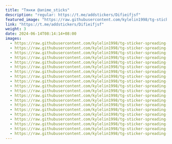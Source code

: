 ```yaml
---
title: "Тянки @anime_sticks"
description: "regular: https://t.me/addstickers/Difieifjsf"
featured_image: "https://raw.githubusercontent.com/kylelin1998/tg-sticker-spreading-worldwide-images/main/img/e50661d6-f623-4258-a49b-6ff7e5e35adc.jpg"
link: "https://t.me/addstickers/Difieifjsf"
weight: 3
date: 2024-06-14T08:14:14+08:00
images:
  - https://raw.githubusercontent.com/kylelin1998/tg-sticker-spreading-worldwide-images/main/img/e50661d6-f623-4258-a49b-6ff7e5e35adc.jpg
  - https://raw.githubusercontent.com/kylelin1998/tg-sticker-spreading-worldwide-images/main/img/1e66ad94-ef9b-4c31-a656-0139b6bd3503.jpg
  - https://raw.githubusercontent.com/kylelin1998/tg-sticker-spreading-worldwide-images/main/img/560d7dfe-0c6c-42b4-9b63-1b6b31c0c1cb.jpg
  - https://raw.githubusercontent.com/kylelin1998/tg-sticker-spreading-worldwide-images/main/img/bf2bfb00-185a-4744-9159-83a1034d6827.jpg
  - https://raw.githubusercontent.com/kylelin1998/tg-sticker-spreading-worldwide-images/main/img/0847c955-8da0-4b05-ac5c-57b625efd751.jpg
  - https://raw.githubusercontent.com/kylelin1998/tg-sticker-spreading-worldwide-images/main/img/fa0c0ee4-9e70-4f6f-a2ab-dccd86d113f5.jpg
  - https://raw.githubusercontent.com/kylelin1998/tg-sticker-spreading-worldwide-images/main/img/5d9b81a9-b618-40c4-9481-2a5df7a7a999.jpg
  - https://raw.githubusercontent.com/kylelin1998/tg-sticker-spreading-worldwide-images/main/img/76731f4f-6ca6-4f55-a7a1-ea5aec11a9f6.jpg
  - https://raw.githubusercontent.com/kylelin1998/tg-sticker-spreading-worldwide-images/main/img/a0759319-6163-4a4d-8684-fe1380400b9c.jpg
  - https://raw.githubusercontent.com/kylelin1998/tg-sticker-spreading-worldwide-images/main/img/19bb1ba3-27f5-42b2-8d1f-1374b7abb4a2.jpg
  - https://raw.githubusercontent.com/kylelin1998/tg-sticker-spreading-worldwide-images/main/img/c26de32c-e174-435b-ae56-621c5042c779.jpg
  - https://raw.githubusercontent.com/kylelin1998/tg-sticker-spreading-worldwide-images/main/img/b33aedab-2c71-4834-9cb2-bf93435f434c.jpg
  - https://raw.githubusercontent.com/kylelin1998/tg-sticker-spreading-worldwide-images/main/img/7d9d4f1b-44d0-461a-a519-008a16f6f39f.jpg
  - https://raw.githubusercontent.com/kylelin1998/tg-sticker-spreading-worldwide-images/main/img/0eeab1d4-2cef-464b-902c-c7c2f9f6085b.jpg
  - https://raw.githubusercontent.com/kylelin1998/tg-sticker-spreading-worldwide-images/main/img/6162a5f4-c069-4518-97ac-837fcabb2d65.jpg
  - https://raw.githubusercontent.com/kylelin1998/tg-sticker-spreading-worldwide-images/main/img/66368150-807f-4290-a0e7-78a01e64aced.jpg
  - https://raw.githubusercontent.com/kylelin1998/tg-sticker-spreading-worldwide-images/main/img/962e544e-614a-4179-8346-b69c6319971d.jpg
  - https://raw.githubusercontent.com/kylelin1998/tg-sticker-spreading-worldwide-images/main/img/5766f73c-ab23-4caa-87cd-10c8dec60fa4.jpg
  - https://raw.githubusercontent.com/kylelin1998/tg-sticker-spreading-worldwide-images/main/img/d70fbb1b-d5db-4a4a-b5b8-4d6284d728d7.jpg
  - https://raw.githubusercontent.com/kylelin1998/tg-sticker-spreading-worldwide-images/main/img/46d1b4f5-9483-4a05-b587-eedb5bd3203e.jpg
---
```

